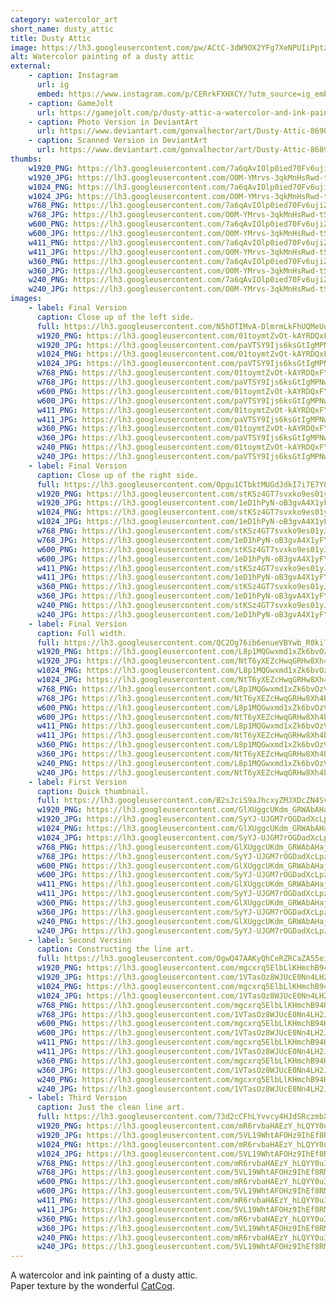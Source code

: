 ```yaml
---
category: watercolor_art
short_name: dusty_attic
title: Dusty Attic
image: https://lh3.googleusercontent.com/pw/ACtC-3dW9OX2YFg7XeNPUIiPptzIjRJs-LN6dLRc8R8sIAo4tO8fQVs167hS-dG53Ye6XK-fkZApXBrLc5FuKPb029vTk9ZP_wTpKZIfQh2lScNYw2oP7zA8NefTIJ6HQA5rHyPSIeqE0VYi1VjTQJV0ZRmV=w1200-h630-no?authuser=0
alt: Watercolor painting of a dusty attic
external:
    - caption: Instagram
      url: ig
      embed: https://www.instagram.com/p/CERrkFXHXCY/?utm_source=ig_embed&amp;utm_campaign=loading
    - caption: GameJolt
      url: https://gamejolt.com/p/dusty-attic-a-watercolor-and-ink-painting-paper-texture-by-the-vemb6k84
    - caption: Photo Version in DeviantArt
      url: https://www.deviantart.com/gonvalhector/art/Dusty-Attic-869074504
    - caption: Scanned Version in DeviantArt
      url: https://www.deviantart.com/gonvalhector/art/Dusty-Attic-868967196
thumbs:
    w1920_PNG: https://lh3.googleusercontent.com/7a6qAvIOlp0ied70Fv6ujiZUO191s9DMtAP5iO9yidxu1LtBqoYR5Vhctz4yImW8t4cHAbNJ-bH5yy8PiIB_GU0bi5XBT4-rCBI0bIytLnAw6xNmcAhVS4p_StQr5HXY-W5o2tHvKA=w355
    w1920_JPG: https://lh3.googleusercontent.com/O0M-YMrvs-3qkMnHsRwd-tSdB4rXVHfSxVUZIWo3Cuwre-ONI0jcim-azZCubLy2m9GjOLsA-wybfcaHwKYdCdosdPxJlAq7n6t4388wvgVDUwZ_AQMnwlkZ-drnRVbedDNYZ1sO8w=w355
    w1024_PNG: https://lh3.googleusercontent.com/7a6qAvIOlp0ied70Fv6ujiZUO191s9DMtAP5iO9yidxu1LtBqoYR5Vhctz4yImW8t4cHAbNJ-bH5yy8PiIB_GU0bi5XBT4-rCBI0bIytLnAw6xNmcAhVS4p_StQr5HXY-W5o2tHvKA=w284
    w1024_JPG: https://lh3.googleusercontent.com/O0M-YMrvs-3qkMnHsRwd-tSdB4rXVHfSxVUZIWo3Cuwre-ONI0jcim-azZCubLy2m9GjOLsA-wybfcaHwKYdCdosdPxJlAq7n6t4388wvgVDUwZ_AQMnwlkZ-drnRVbedDNYZ1sO8w=w284
    w768_PNG: https://lh3.googleusercontent.com/7a6qAvIOlp0ied70Fv6ujiZUO191s9DMtAP5iO9yidxu1LtBqoYR5Vhctz4yImW8t4cHAbNJ-bH5yy8PiIB_GU0bi5XBT4-rCBI0bIytLnAw6xNmcAhVS4p_StQr5HXY-W5o2tHvKA=w213
    w768_JPG: https://lh3.googleusercontent.com/O0M-YMrvs-3qkMnHsRwd-tSdB4rXVHfSxVUZIWo3Cuwre-ONI0jcim-azZCubLy2m9GjOLsA-wybfcaHwKYdCdosdPxJlAq7n6t4388wvgVDUwZ_AQMnwlkZ-drnRVbedDNYZ1sO8w=w213
    w600_PNG: https://lh3.googleusercontent.com/7a6qAvIOlp0ied70Fv6ujiZUO191s9DMtAP5iO9yidxu1LtBqoYR5Vhctz4yImW8t4cHAbNJ-bH5yy8PiIB_GU0bi5XBT4-rCBI0bIytLnAw6xNmcAhVS4p_StQr5HXY-W5o2tHvKA=w166
    w600_JPG: https://lh3.googleusercontent.com/O0M-YMrvs-3qkMnHsRwd-tSdB4rXVHfSxVUZIWo3Cuwre-ONI0jcim-azZCubLy2m9GjOLsA-wybfcaHwKYdCdosdPxJlAq7n6t4388wvgVDUwZ_AQMnwlkZ-drnRVbedDNYZ1sO8w=w166
    w411_PNG: https://lh3.googleusercontent.com/7a6qAvIOlp0ied70Fv6ujiZUO191s9DMtAP5iO9yidxu1LtBqoYR5Vhctz4yImW8t4cHAbNJ-bH5yy8PiIB_GU0bi5XBT4-rCBI0bIytLnAw6xNmcAhVS4p_StQr5HXY-W5o2tHvKA=w114
    w411_JPG: https://lh3.googleusercontent.com/O0M-YMrvs-3qkMnHsRwd-tSdB4rXVHfSxVUZIWo3Cuwre-ONI0jcim-azZCubLy2m9GjOLsA-wybfcaHwKYdCdosdPxJlAq7n6t4388wvgVDUwZ_AQMnwlkZ-drnRVbedDNYZ1sO8w=w114
    w360_PNG: https://lh3.googleusercontent.com/7a6qAvIOlp0ied70Fv6ujiZUO191s9DMtAP5iO9yidxu1LtBqoYR5Vhctz4yImW8t4cHAbNJ-bH5yy8PiIB_GU0bi5XBT4-rCBI0bIytLnAw6xNmcAhVS4p_StQr5HXY-W5o2tHvKA=w100
    w360_JPG: https://lh3.googleusercontent.com/O0M-YMrvs-3qkMnHsRwd-tSdB4rXVHfSxVUZIWo3Cuwre-ONI0jcim-azZCubLy2m9GjOLsA-wybfcaHwKYdCdosdPxJlAq7n6t4388wvgVDUwZ_AQMnwlkZ-drnRVbedDNYZ1sO8w=w100
    w240_PNG: https://lh3.googleusercontent.com/7a6qAvIOlp0ied70Fv6ujiZUO191s9DMtAP5iO9yidxu1LtBqoYR5Vhctz4yImW8t4cHAbNJ-bH5yy8PiIB_GU0bi5XBT4-rCBI0bIytLnAw6xNmcAhVS4p_StQr5HXY-W5o2tHvKA=w66
    w240_JPG: https://lh3.googleusercontent.com/O0M-YMrvs-3qkMnHsRwd-tSdB4rXVHfSxVUZIWo3Cuwre-ONI0jcim-azZCubLy2m9GjOLsA-wybfcaHwKYdCdosdPxJlAq7n6t4388wvgVDUwZ_AQMnwlkZ-drnRVbedDNYZ1sO8w=w66
images:
    - label: Final Version
      caption: Close up of the left side.
      full: https://lh3.googleusercontent.com/N5hOTIMvA-DlmrmLkFhUQMeUuUVDo5p8CVasfXq2BI1IRvhPiAxngeIrcmSRDGOuF9bu4S7m5IX51zDQ4G97U7vMlAs7RZxQ4Bn8IbioraCEOKmcQ1pq_JV7IaLOS8aQC15Ip7oKEQ=w1080-h1080
      w1920_PNG: https://lh3.googleusercontent.com/01toymtZvOt-kAYRDQxFYVdFveUG0Tle1UsX83gzK5RI1B7n7-BLJfmMPQDJx8o0KYfBkV9EFyEbXlJB1KjIqQn-uzAjEU-B-E_R-L5d9KXYMH0q3WSJNF8oKYV7r_xqcg6EVMcy_w=w850
      w1920_JPG: https://lh3.googleusercontent.com/paVTSY9Ijs6ksGtIgMPNw2VIyhir1mwIz-sKyee-7RQ44xMGUEIfJJb6eRyoQvT4YSg8R0zIqdwgSq_Z2jh-UGC_EBtgij8LXuXRaZEUkAtIHTS3OPm3BZ2GZfxHWjXJqH4xpnBX9w=w850
      w1024_PNG: https://lh3.googleusercontent.com/01toymtZvOt-kAYRDQxFYVdFveUG0Tle1UsX83gzK5RI1B7n7-BLJfmMPQDJx8o0KYfBkV9EFyEbXlJB1KjIqQn-uzAjEU-B-E_R-L5d9KXYMH0q3WSJNF8oKYV7r_xqcg6EVMcy_w=w711
      w1024_JPG: https://lh3.googleusercontent.com/paVTSY9Ijs6ksGtIgMPNw2VIyhir1mwIz-sKyee-7RQ44xMGUEIfJJb6eRyoQvT4YSg8R0zIqdwgSq_Z2jh-UGC_EBtgij8LXuXRaZEUkAtIHTS3OPm3BZ2GZfxHWjXJqH4xpnBX9w=w711
      w768_PNG: https://lh3.googleusercontent.com/01toymtZvOt-kAYRDQxFYVdFveUG0Tle1UsX83gzK5RI1B7n7-BLJfmMPQDJx8o0KYfBkV9EFyEbXlJB1KjIqQn-uzAjEU-B-E_R-L5d9KXYMH0q3WSJNF8oKYV7r_xqcg6EVMcy_w=w533
      w768_JPG: https://lh3.googleusercontent.com/paVTSY9Ijs6ksGtIgMPNw2VIyhir1mwIz-sKyee-7RQ44xMGUEIfJJb6eRyoQvT4YSg8R0zIqdwgSq_Z2jh-UGC_EBtgij8LXuXRaZEUkAtIHTS3OPm3BZ2GZfxHWjXJqH4xpnBX9w=w533
      w600_PNG: https://lh3.googleusercontent.com/01toymtZvOt-kAYRDQxFYVdFveUG0Tle1UsX83gzK5RI1B7n7-BLJfmMPQDJx8o0KYfBkV9EFyEbXlJB1KjIqQn-uzAjEU-B-E_R-L5d9KXYMH0q3WSJNF8oKYV7r_xqcg6EVMcy_w=w416
      w600_JPG: https://lh3.googleusercontent.com/paVTSY9Ijs6ksGtIgMPNw2VIyhir1mwIz-sKyee-7RQ44xMGUEIfJJb6eRyoQvT4YSg8R0zIqdwgSq_Z2jh-UGC_EBtgij8LXuXRaZEUkAtIHTS3OPm3BZ2GZfxHWjXJqH4xpnBX9w=w416
      w411_PNG: https://lh3.googleusercontent.com/01toymtZvOt-kAYRDQxFYVdFveUG0Tle1UsX83gzK5RI1B7n7-BLJfmMPQDJx8o0KYfBkV9EFyEbXlJB1KjIqQn-uzAjEU-B-E_R-L5d9KXYMH0q3WSJNF8oKYV7r_xqcg6EVMcy_w=w285
      w411_JPG: https://lh3.googleusercontent.com/paVTSY9Ijs6ksGtIgMPNw2VIyhir1mwIz-sKyee-7RQ44xMGUEIfJJb6eRyoQvT4YSg8R0zIqdwgSq_Z2jh-UGC_EBtgij8LXuXRaZEUkAtIHTS3OPm3BZ2GZfxHWjXJqH4xpnBX9w=w285
      w360_PNG: https://lh3.googleusercontent.com/01toymtZvOt-kAYRDQxFYVdFveUG0Tle1UsX83gzK5RI1B7n7-BLJfmMPQDJx8o0KYfBkV9EFyEbXlJB1KjIqQn-uzAjEU-B-E_R-L5d9KXYMH0q3WSJNF8oKYV7r_xqcg6EVMcy_w=w250
      w360_JPG: https://lh3.googleusercontent.com/paVTSY9Ijs6ksGtIgMPNw2VIyhir1mwIz-sKyee-7RQ44xMGUEIfJJb6eRyoQvT4YSg8R0zIqdwgSq_Z2jh-UGC_EBtgij8LXuXRaZEUkAtIHTS3OPm3BZ2GZfxHWjXJqH4xpnBX9w=w250
      w240_PNG: https://lh3.googleusercontent.com/01toymtZvOt-kAYRDQxFYVdFveUG0Tle1UsX83gzK5RI1B7n7-BLJfmMPQDJx8o0KYfBkV9EFyEbXlJB1KjIqQn-uzAjEU-B-E_R-L5d9KXYMH0q3WSJNF8oKYV7r_xqcg6EVMcy_w=w166
      w240_JPG: https://lh3.googleusercontent.com/paVTSY9Ijs6ksGtIgMPNw2VIyhir1mwIz-sKyee-7RQ44xMGUEIfJJb6eRyoQvT4YSg8R0zIqdwgSq_Z2jh-UGC_EBtgij8LXuXRaZEUkAtIHTS3OPm3BZ2GZfxHWjXJqH4xpnBX9w=w166
    - label: Final Version
      caption: Close up of the right side.
      full: https://lh3.googleusercontent.com/Opgu1CTbktMUGdJdkI7i7E7Y8njrH8Z40IHHs-fwo1TGPhw_ObNnpgcglgBcXJEQgZjZekCRQIsityd1tbbQR84uW_gXGacSc8FM-lxhUO-MlTmDX_7EiOohTbPC7DHDgG6HtARyoQ=w1080-h1080
      w1920_PNG: https://lh3.googleusercontent.com/stKSz4GT7svxko9es01yJN3lYukIZKfRmkz-QOei82PoGsUrgenOuFIEiWoaEO9fhq6ELHgE3pUx8arZdZ32SID8-kf8CDjNBM_RpYhOd-X2Mj4bs6Y3WhQhQjTtj2CW69NCMukC4w=w850
      w1920_JPG: https://lh3.googleusercontent.com/1eD1hPyN-oB3gvA4X1yFYpm6q_2omtRtzHTzuzb7Va9wbB_nxA7sSYEqRi0X3majd_BaGMUfhE3SR82-J4ejQItCb-rJGQ1logwxMNnnjhM4u7x3Zevobe_q_AJXYZifgMvDqdT9Pw=w850
      w1024_PNG: https://lh3.googleusercontent.com/stKSz4GT7svxko9es01yJN3lYukIZKfRmkz-QOei82PoGsUrgenOuFIEiWoaEO9fhq6ELHgE3pUx8arZdZ32SID8-kf8CDjNBM_RpYhOd-X2Mj4bs6Y3WhQhQjTtj2CW69NCMukC4w=w711
      w1024_JPG: https://lh3.googleusercontent.com/1eD1hPyN-oB3gvA4X1yFYpm6q_2omtRtzHTzuzb7Va9wbB_nxA7sSYEqRi0X3majd_BaGMUfhE3SR82-J4ejQItCb-rJGQ1logwxMNnnjhM4u7x3Zevobe_q_AJXYZifgMvDqdT9Pw=w711
      w768_PNG: https://lh3.googleusercontent.com/stKSz4GT7svxko9es01yJN3lYukIZKfRmkz-QOei82PoGsUrgenOuFIEiWoaEO9fhq6ELHgE3pUx8arZdZ32SID8-kf8CDjNBM_RpYhOd-X2Mj4bs6Y3WhQhQjTtj2CW69NCMukC4w=w533
      w768_JPG: https://lh3.googleusercontent.com/1eD1hPyN-oB3gvA4X1yFYpm6q_2omtRtzHTzuzb7Va9wbB_nxA7sSYEqRi0X3majd_BaGMUfhE3SR82-J4ejQItCb-rJGQ1logwxMNnnjhM4u7x3Zevobe_q_AJXYZifgMvDqdT9Pw=w533
      w600_PNG: https://lh3.googleusercontent.com/stKSz4GT7svxko9es01yJN3lYukIZKfRmkz-QOei82PoGsUrgenOuFIEiWoaEO9fhq6ELHgE3pUx8arZdZ32SID8-kf8CDjNBM_RpYhOd-X2Mj4bs6Y3WhQhQjTtj2CW69NCMukC4w=w416
      w600_JPG: https://lh3.googleusercontent.com/1eD1hPyN-oB3gvA4X1yFYpm6q_2omtRtzHTzuzb7Va9wbB_nxA7sSYEqRi0X3majd_BaGMUfhE3SR82-J4ejQItCb-rJGQ1logwxMNnnjhM4u7x3Zevobe_q_AJXYZifgMvDqdT9Pw=w416
      w411_PNG: https://lh3.googleusercontent.com/stKSz4GT7svxko9es01yJN3lYukIZKfRmkz-QOei82PoGsUrgenOuFIEiWoaEO9fhq6ELHgE3pUx8arZdZ32SID8-kf8CDjNBM_RpYhOd-X2Mj4bs6Y3WhQhQjTtj2CW69NCMukC4w=w285
      w411_JPG: https://lh3.googleusercontent.com/1eD1hPyN-oB3gvA4X1yFYpm6q_2omtRtzHTzuzb7Va9wbB_nxA7sSYEqRi0X3majd_BaGMUfhE3SR82-J4ejQItCb-rJGQ1logwxMNnnjhM4u7x3Zevobe_q_AJXYZifgMvDqdT9Pw=w285
      w360_PNG: https://lh3.googleusercontent.com/stKSz4GT7svxko9es01yJN3lYukIZKfRmkz-QOei82PoGsUrgenOuFIEiWoaEO9fhq6ELHgE3pUx8arZdZ32SID8-kf8CDjNBM_RpYhOd-X2Mj4bs6Y3WhQhQjTtj2CW69NCMukC4w=w250
      w360_JPG: https://lh3.googleusercontent.com/1eD1hPyN-oB3gvA4X1yFYpm6q_2omtRtzHTzuzb7Va9wbB_nxA7sSYEqRi0X3majd_BaGMUfhE3SR82-J4ejQItCb-rJGQ1logwxMNnnjhM4u7x3Zevobe_q_AJXYZifgMvDqdT9Pw=w250
      w240_PNG: https://lh3.googleusercontent.com/stKSz4GT7svxko9es01yJN3lYukIZKfRmkz-QOei82PoGsUrgenOuFIEiWoaEO9fhq6ELHgE3pUx8arZdZ32SID8-kf8CDjNBM_RpYhOd-X2Mj4bs6Y3WhQhQjTtj2CW69NCMukC4w=w166
      w240_JPG: https://lh3.googleusercontent.com/1eD1hPyN-oB3gvA4X1yFYpm6q_2omtRtzHTzuzb7Va9wbB_nxA7sSYEqRi0X3majd_BaGMUfhE3SR82-J4ejQItCb-rJGQ1logwxMNnnjhM4u7x3Zevobe_q_AJXYZifgMvDqdT9Pw=w166
    - label: Final Version
      caption: Full width.
      full: https://lh3.googleusercontent.com/QC2Og76ib6enueVBYwb_R0kiT_5fIViTbW5jevmXWW95jF_NG-9-rvBPcXzEa4dAaeWJ4BRYTOdUlwYNH3qysTW7bcVuDFEu5spTjnE0j4shdGifSXg2X0Fe_-IySVAG9TFyBZseGA=w1080-h1080
      w1920_PNG: https://lh3.googleusercontent.com/L8p1MQGwxmd1xZk6bvOzVTX8hHINs19_XTU7dHR6E7w21r8hNPR1H3Z0f026YLR3D70j02v3fZuS5Zxt4q1ybEorWv8dP700_4HL-EtQN7W_TTKpfLEKYwPUqqdFW3P1s2ZBpHo6BA=w850
      w1920_JPG: https://lh3.googleusercontent.com/NtT6yXEZcHwqGRHw8Xh4bm1Ll8SlWgtuc8OPAhf3tik0s638wTN_qRN70BoEXn9vayG1phfIv-q1sB5ZZ0rCZt1ZIap0dPcoyK8ObqVS7HFR_6c0Ab2S2PkqnmJkuYeaVhH4zdTx3Q=w850
      w1024_PNG: https://lh3.googleusercontent.com/L8p1MQGwxmd1xZk6bvOzVTX8hHINs19_XTU7dHR6E7w21r8hNPR1H3Z0f026YLR3D70j02v3fZuS5Zxt4q1ybEorWv8dP700_4HL-EtQN7W_TTKpfLEKYwPUqqdFW3P1s2ZBpHo6BA=w711
      w1024_JPG: https://lh3.googleusercontent.com/NtT6yXEZcHwqGRHw8Xh4bm1Ll8SlWgtuc8OPAhf3tik0s638wTN_qRN70BoEXn9vayG1phfIv-q1sB5ZZ0rCZt1ZIap0dPcoyK8ObqVS7HFR_6c0Ab2S2PkqnmJkuYeaVhH4zdTx3Q=w711
      w768_PNG: https://lh3.googleusercontent.com/L8p1MQGwxmd1xZk6bvOzVTX8hHINs19_XTU7dHR6E7w21r8hNPR1H3Z0f026YLR3D70j02v3fZuS5Zxt4q1ybEorWv8dP700_4HL-EtQN7W_TTKpfLEKYwPUqqdFW3P1s2ZBpHo6BA=w533
      w768_JPG: https://lh3.googleusercontent.com/NtT6yXEZcHwqGRHw8Xh4bm1Ll8SlWgtuc8OPAhf3tik0s638wTN_qRN70BoEXn9vayG1phfIv-q1sB5ZZ0rCZt1ZIap0dPcoyK8ObqVS7HFR_6c0Ab2S2PkqnmJkuYeaVhH4zdTx3Q=w533
      w600_PNG: https://lh3.googleusercontent.com/L8p1MQGwxmd1xZk6bvOzVTX8hHINs19_XTU7dHR6E7w21r8hNPR1H3Z0f026YLR3D70j02v3fZuS5Zxt4q1ybEorWv8dP700_4HL-EtQN7W_TTKpfLEKYwPUqqdFW3P1s2ZBpHo6BA=w416
      w600_JPG: https://lh3.googleusercontent.com/NtT6yXEZcHwqGRHw8Xh4bm1Ll8SlWgtuc8OPAhf3tik0s638wTN_qRN70BoEXn9vayG1phfIv-q1sB5ZZ0rCZt1ZIap0dPcoyK8ObqVS7HFR_6c0Ab2S2PkqnmJkuYeaVhH4zdTx3Q=w416
      w411_PNG: https://lh3.googleusercontent.com/L8p1MQGwxmd1xZk6bvOzVTX8hHINs19_XTU7dHR6E7w21r8hNPR1H3Z0f026YLR3D70j02v3fZuS5Zxt4q1ybEorWv8dP700_4HL-EtQN7W_TTKpfLEKYwPUqqdFW3P1s2ZBpHo6BA=w285
      w411_JPG: https://lh3.googleusercontent.com/NtT6yXEZcHwqGRHw8Xh4bm1Ll8SlWgtuc8OPAhf3tik0s638wTN_qRN70BoEXn9vayG1phfIv-q1sB5ZZ0rCZt1ZIap0dPcoyK8ObqVS7HFR_6c0Ab2S2PkqnmJkuYeaVhH4zdTx3Q=w285
      w360_PNG: https://lh3.googleusercontent.com/L8p1MQGwxmd1xZk6bvOzVTX8hHINs19_XTU7dHR6E7w21r8hNPR1H3Z0f026YLR3D70j02v3fZuS5Zxt4q1ybEorWv8dP700_4HL-EtQN7W_TTKpfLEKYwPUqqdFW3P1s2ZBpHo6BA=w250
      w360_JPG: https://lh3.googleusercontent.com/NtT6yXEZcHwqGRHw8Xh4bm1Ll8SlWgtuc8OPAhf3tik0s638wTN_qRN70BoEXn9vayG1phfIv-q1sB5ZZ0rCZt1ZIap0dPcoyK8ObqVS7HFR_6c0Ab2S2PkqnmJkuYeaVhH4zdTx3Q=w250
      w240_PNG: https://lh3.googleusercontent.com/L8p1MQGwxmd1xZk6bvOzVTX8hHINs19_XTU7dHR6E7w21r8hNPR1H3Z0f026YLR3D70j02v3fZuS5Zxt4q1ybEorWv8dP700_4HL-EtQN7W_TTKpfLEKYwPUqqdFW3P1s2ZBpHo6BA=w166
      w240_JPG: https://lh3.googleusercontent.com/NtT6yXEZcHwqGRHw8Xh4bm1Ll8SlWgtuc8OPAhf3tik0s638wTN_qRN70BoEXn9vayG1phfIv-q1sB5ZZ0rCZt1ZIap0dPcoyK8ObqVS7HFR_6c0Ab2S2PkqnmJkuYeaVhH4zdTx3Q=w166
    - label: First Version
      caption: Quick thumbnail.
      full: https://lh3.googleusercontent.com/B2sJciS9aJhcxyZMJXDcZN4SvtJUwUrkIP3OBHKk6rjLP5lELymAY6og5rpyfYwTFKFwVC-QWrSWeez9tjNLWQFOqoBZZStBVZGI5JSUj7fMYbrgLfBPhZJ_6RTuR7cgccppVKDY3w=w1080-h1080
      w1920_PNG: https://lh3.googleusercontent.com/GlXUggcUKdm_GRWAbAHaj_JO13wNyycURGQAAo_bFrvn0VtKUjQlPOVo4JjDPfx0lTI63hWbvgRbFUYsvk78Zl4wxt6u1v0p1S2BPbqBoZQRWCn0ZHkJESs5BNqS6luHp_gQL7Tz4g=w850
      w1920_JPG: https://lh3.googleusercontent.com/SyYJ-UJGM7rOGDadXcLpzdbE2mNKslnaah1QpytMdR6-axClvUxo2cqA8UXVxf8sKA2wqUf0wK5ZjNRZRVatwnf5sn7lWPv11VpLB3FjQP0BRLXNrhinMNVJcjI3u1mvZG3AgYGmjQ=w850
      w1024_PNG: https://lh3.googleusercontent.com/GlXUggcUKdm_GRWAbAHaj_JO13wNyycURGQAAo_bFrvn0VtKUjQlPOVo4JjDPfx0lTI63hWbvgRbFUYsvk78Zl4wxt6u1v0p1S2BPbqBoZQRWCn0ZHkJESs5BNqS6luHp_gQL7Tz4g=w711
      w1024_JPG: https://lh3.googleusercontent.com/SyYJ-UJGM7rOGDadXcLpzdbE2mNKslnaah1QpytMdR6-axClvUxo2cqA8UXVxf8sKA2wqUf0wK5ZjNRZRVatwnf5sn7lWPv11VpLB3FjQP0BRLXNrhinMNVJcjI3u1mvZG3AgYGmjQ=w711
      w768_PNG: https://lh3.googleusercontent.com/GlXUggcUKdm_GRWAbAHaj_JO13wNyycURGQAAo_bFrvn0VtKUjQlPOVo4JjDPfx0lTI63hWbvgRbFUYsvk78Zl4wxt6u1v0p1S2BPbqBoZQRWCn0ZHkJESs5BNqS6luHp_gQL7Tz4g=w533
      w768_JPG: https://lh3.googleusercontent.com/SyYJ-UJGM7rOGDadXcLpzdbE2mNKslnaah1QpytMdR6-axClvUxo2cqA8UXVxf8sKA2wqUf0wK5ZjNRZRVatwnf5sn7lWPv11VpLB3FjQP0BRLXNrhinMNVJcjI3u1mvZG3AgYGmjQ=w533
      w600_PNG: https://lh3.googleusercontent.com/GlXUggcUKdm_GRWAbAHaj_JO13wNyycURGQAAo_bFrvn0VtKUjQlPOVo4JjDPfx0lTI63hWbvgRbFUYsvk78Zl4wxt6u1v0p1S2BPbqBoZQRWCn0ZHkJESs5BNqS6luHp_gQL7Tz4g=w416
      w600_JPG: https://lh3.googleusercontent.com/SyYJ-UJGM7rOGDadXcLpzdbE2mNKslnaah1QpytMdR6-axClvUxo2cqA8UXVxf8sKA2wqUf0wK5ZjNRZRVatwnf5sn7lWPv11VpLB3FjQP0BRLXNrhinMNVJcjI3u1mvZG3AgYGmjQ=w416
      w411_PNG: https://lh3.googleusercontent.com/GlXUggcUKdm_GRWAbAHaj_JO13wNyycURGQAAo_bFrvn0VtKUjQlPOVo4JjDPfx0lTI63hWbvgRbFUYsvk78Zl4wxt6u1v0p1S2BPbqBoZQRWCn0ZHkJESs5BNqS6luHp_gQL7Tz4g=w285
      w411_JPG: https://lh3.googleusercontent.com/SyYJ-UJGM7rOGDadXcLpzdbE2mNKslnaah1QpytMdR6-axClvUxo2cqA8UXVxf8sKA2wqUf0wK5ZjNRZRVatwnf5sn7lWPv11VpLB3FjQP0BRLXNrhinMNVJcjI3u1mvZG3AgYGmjQ=w285
      w360_PNG: https://lh3.googleusercontent.com/GlXUggcUKdm_GRWAbAHaj_JO13wNyycURGQAAo_bFrvn0VtKUjQlPOVo4JjDPfx0lTI63hWbvgRbFUYsvk78Zl4wxt6u1v0p1S2BPbqBoZQRWCn0ZHkJESs5BNqS6luHp_gQL7Tz4g=w250
      w360_JPG: https://lh3.googleusercontent.com/SyYJ-UJGM7rOGDadXcLpzdbE2mNKslnaah1QpytMdR6-axClvUxo2cqA8UXVxf8sKA2wqUf0wK5ZjNRZRVatwnf5sn7lWPv11VpLB3FjQP0BRLXNrhinMNVJcjI3u1mvZG3AgYGmjQ=w250
      w240_PNG: https://lh3.googleusercontent.com/GlXUggcUKdm_GRWAbAHaj_JO13wNyycURGQAAo_bFrvn0VtKUjQlPOVo4JjDPfx0lTI63hWbvgRbFUYsvk78Zl4wxt6u1v0p1S2BPbqBoZQRWCn0ZHkJESs5BNqS6luHp_gQL7Tz4g=w166
      w240_JPG: https://lh3.googleusercontent.com/SyYJ-UJGM7rOGDadXcLpzdbE2mNKslnaah1QpytMdR6-axClvUxo2cqA8UXVxf8sKA2wqUf0wK5ZjNRZRVatwnf5sn7lWPv11VpLB3FjQP0BRLXNrhinMNVJcjI3u1mvZG3AgYGmjQ=w166
    - label: Second Version
      caption: Constructing the line art.
      full: https://lh3.googleusercontent.com/OgwQ47AAKyQhCeRZRCaZA55eiVexbloINzD4rqg8LsHYrAwGyIv1aCCOjr6N2LFmZ944FJhfFmNxdXi8JUQC2LaTOzarH3cbw3ScYXaDiKlv4dlYFX3tg-0YmR2CLjPjD0TehP4uGw=w1080-h1080
      w1920_PNG: https://lh3.googleusercontent.com/mgcxrq5ElbLlKHmchB94H_mFdtUyvG8IrwRKEteOewRiOug9fZR1KmD7nG94jMx9GDYVfMR9YaPgLZ6mhyAQs2DmQsygviEPNoovMChGf-by8GSXP011tLroEZznvQsIjRwIt5u63Q=w850
      w1920_JPG: https://lh3.googleusercontent.com/1VTasOz8WJUcE0Nn4LH2J7ULZitJW41mZAeLH5lG70iMpTFGCZyoLidP_jOLPzKTwofzxnFOfFlczUui86WIZCysJo4nF8Elhfx5p-wZV4mf5xh6sCSLEF7C17rKIZpcg6phpMazsQ=w850
      w1024_PNG: https://lh3.googleusercontent.com/mgcxrq5ElbLlKHmchB94H_mFdtUyvG8IrwRKEteOewRiOug9fZR1KmD7nG94jMx9GDYVfMR9YaPgLZ6mhyAQs2DmQsygviEPNoovMChGf-by8GSXP011tLroEZznvQsIjRwIt5u63Q=w711
      w1024_JPG: https://lh3.googleusercontent.com/1VTasOz8WJUcE0Nn4LH2J7ULZitJW41mZAeLH5lG70iMpTFGCZyoLidP_jOLPzKTwofzxnFOfFlczUui86WIZCysJo4nF8Elhfx5p-wZV4mf5xh6sCSLEF7C17rKIZpcg6phpMazsQ=w711
      w768_PNG: https://lh3.googleusercontent.com/mgcxrq5ElbLlKHmchB94H_mFdtUyvG8IrwRKEteOewRiOug9fZR1KmD7nG94jMx9GDYVfMR9YaPgLZ6mhyAQs2DmQsygviEPNoovMChGf-by8GSXP011tLroEZznvQsIjRwIt5u63Q=w533
      w768_JPG: https://lh3.googleusercontent.com/1VTasOz8WJUcE0Nn4LH2J7ULZitJW41mZAeLH5lG70iMpTFGCZyoLidP_jOLPzKTwofzxnFOfFlczUui86WIZCysJo4nF8Elhfx5p-wZV4mf5xh6sCSLEF7C17rKIZpcg6phpMazsQ=w533
      w600_PNG: https://lh3.googleusercontent.com/mgcxrq5ElbLlKHmchB94H_mFdtUyvG8IrwRKEteOewRiOug9fZR1KmD7nG94jMx9GDYVfMR9YaPgLZ6mhyAQs2DmQsygviEPNoovMChGf-by8GSXP011tLroEZznvQsIjRwIt5u63Q=w416
      w600_JPG: https://lh3.googleusercontent.com/1VTasOz8WJUcE0Nn4LH2J7ULZitJW41mZAeLH5lG70iMpTFGCZyoLidP_jOLPzKTwofzxnFOfFlczUui86WIZCysJo4nF8Elhfx5p-wZV4mf5xh6sCSLEF7C17rKIZpcg6phpMazsQ=w416
      w411_PNG: https://lh3.googleusercontent.com/mgcxrq5ElbLlKHmchB94H_mFdtUyvG8IrwRKEteOewRiOug9fZR1KmD7nG94jMx9GDYVfMR9YaPgLZ6mhyAQs2DmQsygviEPNoovMChGf-by8GSXP011tLroEZznvQsIjRwIt5u63Q=w285
      w411_JPG: https://lh3.googleusercontent.com/1VTasOz8WJUcE0Nn4LH2J7ULZitJW41mZAeLH5lG70iMpTFGCZyoLidP_jOLPzKTwofzxnFOfFlczUui86WIZCysJo4nF8Elhfx5p-wZV4mf5xh6sCSLEF7C17rKIZpcg6phpMazsQ=w285
      w360_PNG: https://lh3.googleusercontent.com/mgcxrq5ElbLlKHmchB94H_mFdtUyvG8IrwRKEteOewRiOug9fZR1KmD7nG94jMx9GDYVfMR9YaPgLZ6mhyAQs2DmQsygviEPNoovMChGf-by8GSXP011tLroEZznvQsIjRwIt5u63Q=w250
      w360_JPG: https://lh3.googleusercontent.com/1VTasOz8WJUcE0Nn4LH2J7ULZitJW41mZAeLH5lG70iMpTFGCZyoLidP_jOLPzKTwofzxnFOfFlczUui86WIZCysJo4nF8Elhfx5p-wZV4mf5xh6sCSLEF7C17rKIZpcg6phpMazsQ=w250
      w240_PNG: https://lh3.googleusercontent.com/mgcxrq5ElbLlKHmchB94H_mFdtUyvG8IrwRKEteOewRiOug9fZR1KmD7nG94jMx9GDYVfMR9YaPgLZ6mhyAQs2DmQsygviEPNoovMChGf-by8GSXP011tLroEZznvQsIjRwIt5u63Q=w166
      w240_JPG: https://lh3.googleusercontent.com/1VTasOz8WJUcE0Nn4LH2J7ULZitJW41mZAeLH5lG70iMpTFGCZyoLidP_jOLPzKTwofzxnFOfFlczUui86WIZCysJo4nF8Elhfx5p-wZV4mf5xh6sCSLEF7C17rKIZpcg6phpMazsQ=w166
    - label: Third Version
      caption: Just the clean line art.
      full: https://lh3.googleusercontent.com/73d2cCFhLYvvcy4HJdSRczmbXWBoy7LaDw938tjAMAi0vFBnqowOnSur1X_oksqcVl2TnQzyDU6H2WIYNZzVbqAq1OV79mXB6smouk761Kgab2BjL1O-5I7HaOyj0T4PheqhgnPUOg=w1080-h1080
      w1920_PNG: https://lh3.googleusercontent.com/mR6rvbaHAEzY_hLQYY0u348-KawriQN6AhIPsJAKlZ0IP1hd4VAUtKzRwcBJ-njwtVgNdI0fgvrdJAhTTt3FRSOxNW1jWUVpR9xSsjrCThzXaiumDakDISy1GZxByXZLFmLDf6Au2Q=w850
      w1920_JPG: https://lh3.googleusercontent.com/5VL19WhtAFOHz9IhEf8RMgwjbkdhGiZPq6O3JC3lwtJS3qGDQZ0LyH_ETNHG8FmJWW9sYBBkIiL-UGf-1Y3onIBoM7bdKRJFFYmBAMePmEcW7bKaZV2O2Q7gVlMyjYHZjsgQ_KzfMw=w850
      w1024_PNG: https://lh3.googleusercontent.com/mR6rvbaHAEzY_hLQYY0u348-KawriQN6AhIPsJAKlZ0IP1hd4VAUtKzRwcBJ-njwtVgNdI0fgvrdJAhTTt3FRSOxNW1jWUVpR9xSsjrCThzXaiumDakDISy1GZxByXZLFmLDf6Au2Q=w711
      w1024_JPG: https://lh3.googleusercontent.com/5VL19WhtAFOHz9IhEf8RMgwjbkdhGiZPq6O3JC3lwtJS3qGDQZ0LyH_ETNHG8FmJWW9sYBBkIiL-UGf-1Y3onIBoM7bdKRJFFYmBAMePmEcW7bKaZV2O2Q7gVlMyjYHZjsgQ_KzfMw=w711
      w768_PNG: https://lh3.googleusercontent.com/mR6rvbaHAEzY_hLQYY0u348-KawriQN6AhIPsJAKlZ0IP1hd4VAUtKzRwcBJ-njwtVgNdI0fgvrdJAhTTt3FRSOxNW1jWUVpR9xSsjrCThzXaiumDakDISy1GZxByXZLFmLDf6Au2Q=w533
      w768_JPG: https://lh3.googleusercontent.com/5VL19WhtAFOHz9IhEf8RMgwjbkdhGiZPq6O3JC3lwtJS3qGDQZ0LyH_ETNHG8FmJWW9sYBBkIiL-UGf-1Y3onIBoM7bdKRJFFYmBAMePmEcW7bKaZV2O2Q7gVlMyjYHZjsgQ_KzfMw=w533
      w600_PNG: https://lh3.googleusercontent.com/mR6rvbaHAEzY_hLQYY0u348-KawriQN6AhIPsJAKlZ0IP1hd4VAUtKzRwcBJ-njwtVgNdI0fgvrdJAhTTt3FRSOxNW1jWUVpR9xSsjrCThzXaiumDakDISy1GZxByXZLFmLDf6Au2Q=w416
      w600_JPG: https://lh3.googleusercontent.com/5VL19WhtAFOHz9IhEf8RMgwjbkdhGiZPq6O3JC3lwtJS3qGDQZ0LyH_ETNHG8FmJWW9sYBBkIiL-UGf-1Y3onIBoM7bdKRJFFYmBAMePmEcW7bKaZV2O2Q7gVlMyjYHZjsgQ_KzfMw=w416
      w411_PNG: https://lh3.googleusercontent.com/mR6rvbaHAEzY_hLQYY0u348-KawriQN6AhIPsJAKlZ0IP1hd4VAUtKzRwcBJ-njwtVgNdI0fgvrdJAhTTt3FRSOxNW1jWUVpR9xSsjrCThzXaiumDakDISy1GZxByXZLFmLDf6Au2Q=w285
      w411_JPG: https://lh3.googleusercontent.com/5VL19WhtAFOHz9IhEf8RMgwjbkdhGiZPq6O3JC3lwtJS3qGDQZ0LyH_ETNHG8FmJWW9sYBBkIiL-UGf-1Y3onIBoM7bdKRJFFYmBAMePmEcW7bKaZV2O2Q7gVlMyjYHZjsgQ_KzfMw=w285
      w360_PNG: https://lh3.googleusercontent.com/mR6rvbaHAEzY_hLQYY0u348-KawriQN6AhIPsJAKlZ0IP1hd4VAUtKzRwcBJ-njwtVgNdI0fgvrdJAhTTt3FRSOxNW1jWUVpR9xSsjrCThzXaiumDakDISy1GZxByXZLFmLDf6Au2Q=w250
      w360_JPG: https://lh3.googleusercontent.com/5VL19WhtAFOHz9IhEf8RMgwjbkdhGiZPq6O3JC3lwtJS3qGDQZ0LyH_ETNHG8FmJWW9sYBBkIiL-UGf-1Y3onIBoM7bdKRJFFYmBAMePmEcW7bKaZV2O2Q7gVlMyjYHZjsgQ_KzfMw=w250
      w240_PNG: https://lh3.googleusercontent.com/mR6rvbaHAEzY_hLQYY0u348-KawriQN6AhIPsJAKlZ0IP1hd4VAUtKzRwcBJ-njwtVgNdI0fgvrdJAhTTt3FRSOxNW1jWUVpR9xSsjrCThzXaiumDakDISy1GZxByXZLFmLDf6Au2Q=w166
      w240_JPG: https://lh3.googleusercontent.com/5VL19WhtAFOHz9IhEf8RMgwjbkdhGiZPq6O3JC3lwtJS3qGDQZ0LyH_ETNHG8FmJWW9sYBBkIiL-UGf-1Y3onIBoM7bdKRJFFYmBAMePmEcW7bKaZV2O2Q7gVlMyjYHZjsgQ_KzfMw=w166
---
```


A watercolor and ink painting of a dusty attic.  
Paper texture by the wonderful [CatCoq](https://www.instagram.com/catcoq/).
